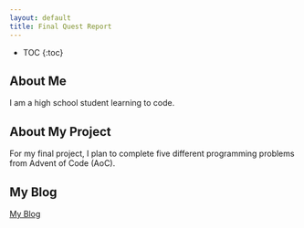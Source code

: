 ```yaml
---
layout: default
title: Final Quest Report
---
```


* TOC
{:toc}

## About Me

I am a high school student learning to code.

## About My Project

For my final project, I plan to complete five different programming problems from Advent of Code (AoC).

## My Blog

[My Blog](blog.html)
